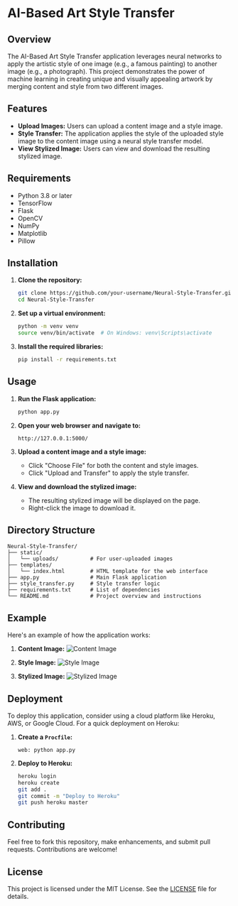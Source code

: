 

# AI-Based Art Style Transfer

## Overview

The AI-Based Art Style Transfer application leverages neural networks to apply the artistic style of one image (e.g., a famous painting) to another image (e.g., a photograph). This project demonstrates the power of machine learning in creating unique and visually appealing artwork by merging content and style from two different images.

## Features

- **Upload Images:** Users can upload a content image and a style image.
- **Style Transfer:** The application applies the style of the uploaded style image to the content image using a neural style transfer model.
- **View Stylized Image:** Users can view and download the resulting stylized image.

## Requirements

- Python 3.8 or later
- TensorFlow
- Flask
- OpenCV
- NumPy
- Matplotlib
- Pillow

## Installation

1. **Clone the repository:**
   ```bash
   git clone https://github.com/your-username/Neural-Style-Transfer.git
   cd Neural-Style-Transfer
   ```

2. **Set up a virtual environment:**
   ```bash
   python -m venv venv
   source venv/bin/activate  # On Windows: venv\Scripts\activate
   ```

3. **Install the required libraries:**
   ```bash
   pip install -r requirements.txt
   ```

## Usage

1. **Run the Flask application:**
   ```bash
   python app.py
   ```

2. **Open your web browser and navigate to:**
   ```
   http://127.0.0.1:5000/
   ```

3. **Upload a content image and a style image:**
   - Click "Choose File" for both the content and style images.
   - Click "Upload and Transfer" to apply the style transfer.

4. **View and download the stylized image:**
   - The resulting stylized image will be displayed on the page.
   - Right-click the image to download it.

## Directory Structure

```
Neural-Style-Transfer/
├── static/
│   └── uploads/          # For user-uploaded images
├── templates/
│   └── index.html        # HTML template for the web interface
├── app.py                # Main Flask application
├── style_transfer.py     # Style transfer logic
├── requirements.txt      # List of dependencies
└── README.md             # Project overview and instructions
```

## Example

Here's an example of how the application works:

1. **Content Image:**
   ![Content Image](static/uploads/content_image_example.jpg)

2. **Style Image:**
   ![Style Image](static/uploads/style_image_example.jpg)

3. **Stylized Image:**
   ![Stylized Image](static/uploads/stylized_image_example.jpg)

## Deployment

To deploy this application, consider using a cloud platform like Heroku, AWS, or Google Cloud. For a quick deployment on Heroku:

1. **Create a `Procfile`:**
   ```plaintext
   web: python app.py
   ```

2. **Deploy to Heroku:**
   ```bash
   heroku login
   heroku create
   git add .
   git commit -m "Deploy to Heroku"
   git push heroku master
   ```

## Contributing

Feel free to fork this repository, make enhancements, and submit pull requests. Contributions are welcome!

## License

This project is licensed under the MIT License. See the [LICENSE](LICENSE) file for details.



